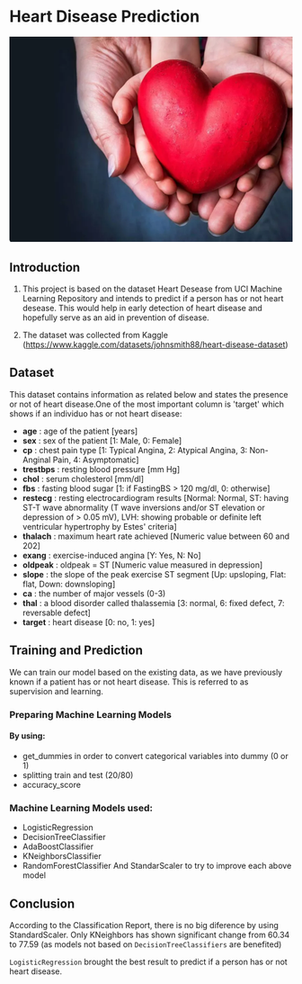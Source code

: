 # Heart Disease Prediction
![](Screenshot_1.png)
 
## Introduction

1. This project is based on the dataset Heart Desease from UCI Machine Learning Repository and intends to predict if a person has or not heart desease. This would help in early detection of heart disease and hopefully serve as an aid in prevention of disease.

2. The dataset was collected from Kaggle (https://www.kaggle.com/datasets/johnsmith88/heart-disease-dataset)

## Dataset
This dataset contains information as related below and states the presence or not of heart disease.One of the most important column is 'target' which shows if an individuo has or not heart disease:
 - **age** : age of the patient [years]
 - **sex** : sex of the patient [1: Male, 0: Female]
 - **cp** : chest pain type [1: Typical Angina, 2: Atypical Angina, 3: Non-Anginal Pain, 4: Asymptomatic]
 - **trestbps** : resting blood pressure [mm Hg]
 - **chol** : serum cholesterol [mm/dl]
 - **fbs** : fasting blood sugar [1: if FastingBS > 120 mg/dl, 0: otherwise]
 - **restecg** : resting electrocardiogram results [Normal: Normal, ST: having ST-T wave abnormality (T wave inversions and/or ST elevation or depression of > 0.05 mV), LVH: showing probable or definite left ventricular hypertrophy by Estes' criteria]
 - **thalach** : maximum heart rate achieved [Numeric value between 60 and 202]
 - **exang** : exercise-induced angina [Y: Yes, N: No]
 - **oldpeak** : oldpeak = ST [Numeric value measured in depression]
 - **slope** : the slope of the peak exercise ST segment [Up: upsloping, Flat: flat, Down: downsloping]
 - **ca** : the number of major vessels (0-3)
 - **thal** : a blood disorder called thalassemia [3: normal, 6: fixed defect, 7: reversable defect]
 - **target** : heart disease [0: no, 1: yes]
 
 ## Training and Prediction
We can train our model based on the existing data, as we have previously known if a patient has or not heart disease. This is referred to as supervision and learning.

### Preparing Machine Learning Models
#### By using:
- get_dummies in order to convert categorical variables into dummy (0 or 1)
- splitting train and test (20/80)
- accuracy_score

### Machine Learning Models used:
- LogisticRegression
- DecisionTreeClassifier
- AdaBoostClassifier
- KNeighborsClassifier
- RandomForestClassifier
And StandarScaler to try to improve each above model 

## Conclusion

According to the Classification Report, there is no big diference by using StandardScaler. Only KNeighbors has shown significant change from 60.34 to 77.59 (as models not based on `DecisionTreeClassifiers` are benefited)

`LogisticRegression` brought the best result to predict if a person has or not heart disease.
